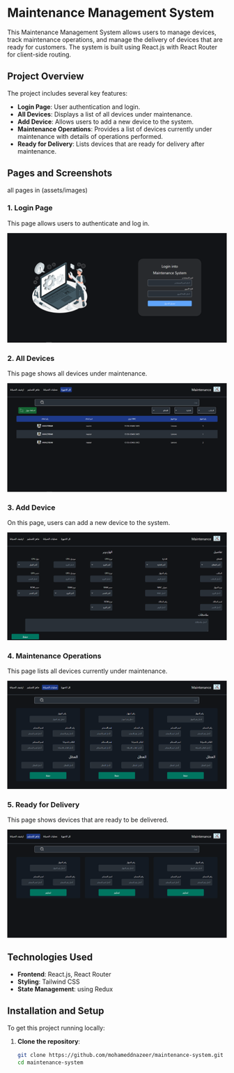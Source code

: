 # Maintenance Management System

This Maintenance Management System allows users to manage devices, track maintenance operations, and manage the delivery of devices that are ready for customers. The system is built using React.js with React Router for client-side routing.

## Project Overview

The project includes several key features:

- **Login Page**: User authentication and login.
- **All Devices**: Displays a list of all devices under maintenance.
- **Add Device**: Allows users to add a new device to the system.
- **Maintenance Operations**: Provides a list of devices currently under maintenance with details of operations performed.
- **Ready for Delivery**: Lists devices that are ready for delivery after maintenance.

## Pages and Screenshots

all pages in (assets/images)

### 1. Login Page

This page allows users to authenticate and log in.

![Login Page](./Design/login.png)

### 2. All Devices

This page shows all devices under maintenance.

![All Devices Page](./Design/home.png)

### 3. Add Device

On this page, users can add a new device to the system.

![Add Device Page](./Design/addDevice.png)

### 4. Maintenance Operations

This page lists all devices currently under maintenance.

![Maintenance Operations Page](./Design/maintenanceOperations.png)

### 5. Ready for Delivery

This page shows devices that are ready to be delivered.

![Ready for Delivery Page](./Design/readyForDelivery.png)

## Technologies Used

- **Frontend**: React.js, React Router
- **Styling**: Tailwind CSS
- **State Management**: using Redux

## Installation and Setup

To get this project running locally:

1. **Clone the repository**:

   ```bash
   git clone https://github.com/mohameddnazeer/maintenance-system.git
   cd maintenance-system
   ```
